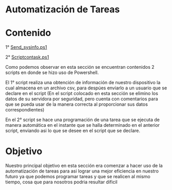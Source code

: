 # Automatización de Tareas
# Contenido 
1° [Send_sysinfo.ps1](https://github.com/Anacecilc/PIA_LPC_061/blob/main/Automatizaci%C3%B3n%20de%20Tareas/send_sysinfo.ps1)


2° [Scriptcontask.ps1](https://github.com/Anacecilc/PIA_LPC_061/blob/main/Automatizaci%C3%B3n%20de%20Tareas/scriptcontask.ps1)


 Como podemos observar en esta sección se encuentran contenidos 2 scripts en donde se hizo uso de Powershell.
 
 
 El 1° script realiza una obtención de información de nuestro dispositivo la cual almacena en un archivo csv, para despúes enviarlo a un usuario que se declare en el script
 (En el script colocado en esta sección se elimino los datos de su servidora por seguridad, pero cuenta con comentarios para que se pueda usar de la manera correcta al proporcionar sus datos correspondientes)
 
 En el 2° script se hace una programación de una tarea que se ejecuta de manera automática en el instante que se halla determinado en el anterior script, enviando asi lo que se desee en el script que se declare. 
 
 
 
 # Objetivo
 Nuestro principal objetivo en esta sección era comenzar a hacer uso de la automatización de tareas para asi lograr una mejor eficiencia en nuestro futuro ya que podemos programar tareas y que se realicen al mismo tiempo, cosa que para nosotros podria resultar dificil
 

